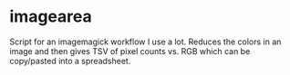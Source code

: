 # imagearea

Script for an imagemagick workflow I use a lot. Reduces the colors in an image
and then gives TSV of pixel counts vs. RGB which can be copy/pasted into
a spreadsheet.
